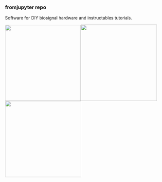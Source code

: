 ### fromjupyter repo

Software for DIY biosignal hardware and instructables tutorials.

<img src="https://github.com/iflament/fromjupyter/blob/master/biosignal_shield.png" width="249"><img src="https://github.com/iflament/fromjupyter/blob/master/illuminoduino.png" width="250"><img src="https://github.com/iflament/fromjupyter/blob/master/hat.png" width="250">
